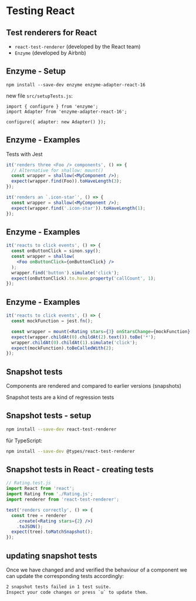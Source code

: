 # Testing React

## Test renderers for React

- `react-test-renderer` (developed by the React team)
- `Enzyme` (developed by Airbnb)

## Enzyme - Setup

```
npm install --save-dev enzyme enzyme-adapter-react-16
```

new file `src/setupTests.js`:

```
import { configure } from 'enzyme';
import Adapter from 'enzyme-adapter-react-16';

configure({ adapter: new Adapter() });
```

## Enzyme - Examples

Tests with Jest

```jsx
it('renders three <Foo /> components', () => {
  // Alternative for shallow: mount()
  const wrapper = shallow(<MyComponent />);
  expect(wrapper.find(Foo)).toHaveLength(3);
});

it('renders an `.icon-star`', () => {
  const wrapper = shallow(<MyComponent />);
  expect(wrapper.find('.icon-star')).toHaveLength(1);
});
```

## Enzyme - Examples

```jsx
it('reacts to click events', () => {
  const onButtonClick = sinon.spy();
  const wrapper = shallow(
    <Foo onButtonClick={onButtonClick} />
  );
  wrapper.find('button').simulate('click');
  expect(onButtonClick).to.have.property('callCount', 1);
});
```

## Enzyme - Examples

<!-- prettier-ignore -->
```jsx
it('reacts to click events', () => {
  const mockFunction = jest.fn();

  const wrapper = mount(<Rating stars={3} onStarsChange={mockFunction} />);
  expect(wrapper.childAt(0).childAt(2).text()).toBe('*');
  wrapper.childAt(0).childAt(1).simulate('click');
  expect(mockFunction).toBeCalledWith(2);
});
```

## Snapshot tests

Components are rendered and compared to earlier versions (snapshots)

Snapshot tests are a kind of regression tests

## Snapshot tests - setup

```bash
npm install --save-dev react-test-renderer
```

für TypeScript:

```bash
npm install --save-dev @types/react-test-renderer
```

## Snapshot tests in React - creating tests

```jsx
// Rating.test.js
import React from 'react';
import Rating from './Rating.js';
import renderer from 'react-test-renderer';

test('renders correctly', () => {
  const tree = renderer
    .create(<Rating stars={2} />)
    .toJSON();
  expect(tree).toMatchSnapshot();
});
```

## updating snapshot tests

Once we have changed and and verified the behaviour of a component we can update the corresponding tests accordingly:

```txt
2 snapshot tests failed in 1 test suite.
Inspect your code changes or press `u` to update them.
```
